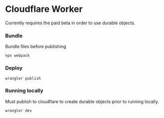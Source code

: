 # Cloudflare Worker
Currently requires the paid beta in order to use durable objects.

### Bundle
Bundle files before publishing

```npx webpack```

### Deploy

```wrangler publish```

### Running locally
Must publish to cloudflare to create durable objects prior to running locally.

```wrangler dev```